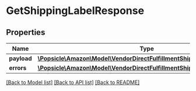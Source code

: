 # GetShippingLabelResponse

## Properties
Name | Type | Description | Notes
------------ | ------------- | ------------- | -------------
**payload** | [**\Popsicle\Amazon\Model\VendorDirectFulfillmentShippingV1\ShippingLabel**](ShippingLabel.md) |  | [optional] 
**errors** | [**\Popsicle\Amazon\Model\VendorDirectFulfillmentShippingV1\ErrorList**](ErrorList.md) |  | [optional] 

[[Back to Model list]](../../README.md#documentation-for-models) [[Back to API list]](../../README.md#documentation-for-api-endpoints) [[Back to README]](../../README.md)

